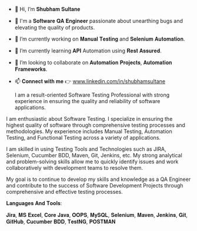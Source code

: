 - 👋 Hi, I’m 𝐒𝐡𝐮𝐛𝐡𝐚𝐦 𝐒𝐮𝐥𝐭𝐚𝐧𝐞
- 🔭 I'm a 𝐒𝐨𝐟𝐭𝐰𝐚𝐫𝐞 𝐐𝐀 𝐄𝐧𝐠𝐢𝐧𝐞𝐞𝐫 passionate about unearthing bugs and elevating the quality of products.
- 👀 I’m currently working on 𝐌𝐚𝐧𝐮𝐚𝐥 𝐓𝐞𝐬𝐭𝐢𝐧𝐠 and 𝐒𝐞𝐥𝐞𝐧𝐢𝐮𝐦 𝐀𝐮𝐭𝐨𝐦𝐚𝐭𝐢𝐨𝐧.
- 🌱 I’m currently learning 𝐀𝐏𝐈 Automation using 𝐑𝐞𝐬𝐭 𝐀𝐬𝐬𝐮𝐫𝐞𝐝.
- 💞️ I’m looking to collaborate on 𝐀𝐮𝐭𝐨𝐦𝐚𝐭𝐢𝐨𝐧 𝐏𝐫𝐨𝐣𝐞𝐜𝐭𝐬, 𝐀𝐮𝐭𝐨𝐦𝐚𝐭𝐢𝐨𝐧 𝐅𝐫𝐚𝐦𝐞𝐰𝐨𝐫𝐤𝐬.
- 📫 𝐂𝐨𝐧𝐧𝐞𝐜𝐭 𝐰𝐢𝐭𝐡 𝐦𝐞 👉 www.linkedin.com/in/shubhamsultane
  
  



  I am a result-oriented Software Testing Professional with strong experience in ensuring the quality and reliability of software applications.
  
I am enthusiastic about Software Testing. I specialize in ensuring the highest quality of software through comprehensive testing processes and methodologies. My experience includes Manual Testing, Automation Testing, and Functional Testing across a variety of applications.

I am skilled in using Testing Tools and Technologies such as JIRA, Selenium, Cucumber BDD, Maven, Git, Jenkins, etc. 
My strong analytical and problem-solving skills allow me to quickly identify issues and work collaboratively with development teams to resolve them.

My goal is to continue to develop my skills and knowledge as a QA Engineer and contribute to the success of Software Development Projects through comprehensive and effective testing processes.

𝐋𝐚𝐧𝐠𝐮𝐚𝐠𝐞𝐬 𝐀𝐧𝐝 𝐓𝐨𝐨𝐥𝐬:

𝐉𝐢𝐫𝐚, 𝐌𝐒 𝐄𝐱𝐜𝐞𝐥, 𝐂𝐨𝐫𝐞 𝐉𝐚𝐯𝐚, 
𝐎𝐎𝐏𝐒, 
𝐌𝐲𝐒𝐐𝐋, 𝐒𝐞𝐥𝐞𝐧𝐢𝐮𝐦, 𝐌𝐚𝐯𝐞𝐧, 
𝐉𝐞𝐧𝐤𝐢𝐧𝐬, 
𝐆𝐢𝐭, 𝐆𝐢𝐭𝐇𝐮𝐛, 
𝐂𝐮𝐜𝐮𝐦𝐛𝐞𝐫 𝐁𝐃𝐃, 
𝐓𝐞𝐬𝐭𝐍𝐆, 𝐏𝐎𝐒𝐓𝐌𝐀𝐍

<!---
shubh251097/shubh251097 is a ✨ special ✨ repository because its `README.md` (this file) appears on your GitHub profile.
You can click the Preview link to take a look at your changes.
--->
